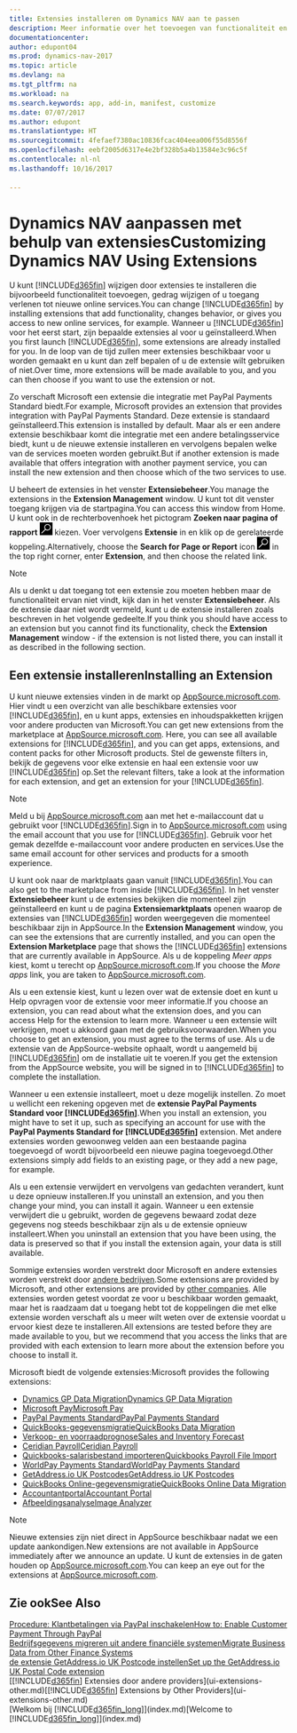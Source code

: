 ```yaml
---
title: Extensies installeren om Dynamics NAV aan te passen
description: Meer informatie over het toevoegen van functionaliteit en het aanpassen van Dynamics NAV door extensies te installeren.
documentationcenter: 
author: edupont04
ms.prod: dynamics-nav-2017
ms.topic: article
ms.devlang: na
ms.tgt_pltfrm: na
ms.workload: na
ms.search.keywords: app, add-in, manifest, customize
ms.date: 07/07/2017
ms.author: edupont
ms.translationtype: HT
ms.sourcegitcommit: 4fefaef7380ac10836fcac404eea006f55d8556f
ms.openlocfilehash: eebf2005d6317e4e2bf328b5a4b13584e3c96c5f
ms.contentlocale: nl-nl
ms.lasthandoff: 10/16/2017

---
```

# <a name="customizing-dynamics-nav-using-extensions"></a><span data-ttu-id="e0e5c-103">Dynamics NAV aanpassen met behulp van extensies</span><span class="sxs-lookup"><span data-stu-id="e0e5c-103">Customizing Dynamics NAV Using Extensions</span></span>
<span data-ttu-id="e0e5c-104">U kunt [!INCLUDE[d365fin](includes/d365fin_md.md)] wijzigen door extensies te installeren die bijvoorbeeld functionaliteit toevoegen, gedrag wijzigen of u toegang verlenen tot nieuwe online services.</span><span class="sxs-lookup"><span data-stu-id="e0e5c-104">You can change [!INCLUDE[d365fin](includes/d365fin_md.md)] by installing extensions that add functionality, changes behavior, or gives you access to new online services, for example.</span></span>
<span data-ttu-id="e0e5c-105">Wanneer u [!INCLUDE[d365fin](includes/d365fin_md.md)] voor het eerst start, zijn bepaalde extensies al voor u geïnstalleerd.</span><span class="sxs-lookup"><span data-stu-id="e0e5c-105">When you first launch [!INCLUDE[d365fin](includes/d365fin_md.md)], some extensions are already installed for you.</span></span> <span data-ttu-id="e0e5c-106">In de loop van de tijd zullen meer extensies beschikbaar voor u worden gemaakt en u kunt dan zelf bepalen of u de extensie wilt gebruiken of niet.</span><span class="sxs-lookup"><span data-stu-id="e0e5c-106">Over time, more extensions will be made available to you, and you can then choose if you want to use the extension or not.</span></span>

<span data-ttu-id="e0e5c-107">Zo verschaft Microsoft een extensie die integratie met PayPal Payments Standard biedt.</span><span class="sxs-lookup"><span data-stu-id="e0e5c-107">For example, Microsoft provides an extension that provides integration with PayPal Payments Standard.</span></span> <span data-ttu-id="e0e5c-108">Deze extensie is standaard geïnstalleerd.</span><span class="sxs-lookup"><span data-stu-id="e0e5c-108">This extension is installed by default.</span></span>
<span data-ttu-id="e0e5c-109">Maar als er een andere extensie beschikbaar komt die integratie met een andere betalingsservice biedt, kunt u de nieuwe extensie installeren en vervolgens bepalen welke van de services moeten worden gebruikt.</span><span class="sxs-lookup"><span data-stu-id="e0e5c-109">But if another extension is made available that offers integration with another payment service, you can install the new extension and then choose which of the two services to use.</span></span>  

<span data-ttu-id="e0e5c-110">U beheert de extensies in het venster **Extensiebeheer**.</span><span class="sxs-lookup"><span data-stu-id="e0e5c-110">You manage the extensions in the **Extension Management** window.</span></span> <span data-ttu-id="e0e5c-111">U kunt tot dit venster toegang krijgen via de startpagina.</span><span class="sxs-lookup"><span data-stu-id="e0e5c-111">You can access this window from Home.</span></span> <span data-ttu-id="e0e5c-112">U kunt ook in de rechterbovenhoek het pictogram **Zoeken naar pagina of rapport** ![Zoeken naar pagina of rapport](media/ui-search/search_small.png "Pictogram Zoeken naar pagina of rapport") kiezen. Voer vervolgens **Extensie** in en klik op de gerelateerde koppeling.</span><span class="sxs-lookup"><span data-stu-id="e0e5c-112">Alternatively, choose the **Search for Page or Report** icon ![Search for Page or Report](media/ui-search/search_small.png "Search for Page or Report icon") in the top right corner, enter **Extension**, and then choose the related link.</span></span>  

> [!NOTE]  
>   <span data-ttu-id="e0e5c-113">Als u denkt u dat toegang tot een extensie zou moeten hebben maar de functionaliteit ervan niet vindt, kijk dan in het venster **Extensiebeheer**. Als de extensie daar niet wordt vermeld, kunt u de extensie installeren zoals beschreven in het volgende gedeelte.</span><span class="sxs-lookup"><span data-stu-id="e0e5c-113">If you think you should have access to an extension but you cannot find its functionality, check the **Extension Management** window - if the extension is not listed there, you can install it as described in the following section.</span></span>  

## <a name="installing-an-extension"></a><span data-ttu-id="e0e5c-114">Een extensie installeren</span><span class="sxs-lookup"><span data-stu-id="e0e5c-114">Installing an Extension</span></span>
<span data-ttu-id="e0e5c-115">U kunt nieuwe extensies vinden in de markt op [AppSource.microsoft.com](https://appsource.microsoft.com/en-us/marketplace/apps?product=dynamics-365%3Bdynamics-365-for-financials&page=1). Hier vindt u een overzicht van alle beschikbare extensies voor [!INCLUDE[d365fin](includes/d365fin_md.md)], en u kunt apps, extensies en inhoudspakketten krijgen voor andere producten van Microsoft.</span><span class="sxs-lookup"><span data-stu-id="e0e5c-115">You can get new extensions from the marketplace at [AppSource.microsoft.com](https://appsource.microsoft.com/en-us/marketplace/apps?product=dynamics-365%3Bdynamics-365-for-financials&page=1). Here, you can see all available extensions for [!INCLUDE[d365fin](includes/d365fin_md.md)], and you can get apps, extensions, and content packs for other Microsoft products.</span></span> <span data-ttu-id="e0e5c-116">Stel de gewenste filters in, bekijk de gegevens voor elke extensie en haal een extensie voor uw [!INCLUDE[d365fin](includes/d365fin_md.md)] op.</span><span class="sxs-lookup"><span data-stu-id="e0e5c-116">Set the relevant filters, take a look at the information for each extension, and get an extension for your [!INCLUDE[d365fin](includes/d365fin_md.md)].</span></span>  
> [!NOTE]  
>   <span data-ttu-id="e0e5c-117">Meld u bij [AppSource.microsoft.com](https://appsource.microsoft.com/) aan met het e-mailaccount dat u gebruikt voor [!INCLUDE[d365fin](includes/d365fin_md.md)].</span><span class="sxs-lookup"><span data-stu-id="e0e5c-117">Sign in to [AppSource.microsoft.com](https://appsource.microsoft.com/) using the email account that you use for [!INCLUDE[d365fin](includes/d365fin_md.md)].</span></span> <span data-ttu-id="e0e5c-118">Gebruik voor het gemak dezelfde e-mailaccount voor andere producten en services.</span><span class="sxs-lookup"><span data-stu-id="e0e5c-118">Use the same email account for other services and products for a smooth experience.</span></span>  

<span data-ttu-id="e0e5c-119">U kunt ook naar de marktplaats gaan vanuit [!INCLUDE[d365fin](includes/d365fin_md.md)].</span><span class="sxs-lookup"><span data-stu-id="e0e5c-119">You can also get to the marketplace from inside [!INCLUDE[d365fin](includes/d365fin_md.md)].</span></span> <span data-ttu-id="e0e5c-120">In het venster **Extensiebeheer** kunt u de extensies bekijken die momenteel zijn geïnstalleerd en kunt u de pagina **Extensiemarktplaats** openen waarop de extensies van [!INCLUDE[d365fin](includes/d365fin_md.md)] worden weergegeven die momenteel beschikbaar zijn in AppSource.</span><span class="sxs-lookup"><span data-stu-id="e0e5c-120">In the **Extension Management** window, you can see the extensions that are currently installed, and you can open the **Extension Marketplace** page that shows the [!INCLUDE[d365fin](includes/d365fin_md.md)] extensions that are currently available in AppSource.</span></span> <span data-ttu-id="e0e5c-121">Als u de koppeling *Meer apps* kiest, komt u terecht op [AppSource.microsoft.com](https://appsource.microsoft.com/en-us/marketplace/apps?product=dynamics-365%3Bdynamics-365-for-financials&page=1).</span><span class="sxs-lookup"><span data-stu-id="e0e5c-121">If you choose the *More apps* link, you are taken to [AppSource.microsoft.com](https://appsource.microsoft.com/en-us/marketplace/apps?product=dynamics-365%3Bdynamics-365-for-financials&page=1).</span></span>  

<span data-ttu-id="e0e5c-122">Als u een extensie kiest, kunt u lezen over wat de extensie doet en kunt u Help opvragen voor de extensie voor meer informatie.</span><span class="sxs-lookup"><span data-stu-id="e0e5c-122">If you choose an extension, you can read about what the extension does, and you can access Help for the extension to learn more.</span></span> <span data-ttu-id="e0e5c-123">Wanneer u een extensie wilt verkrijgen, moet u akkoord gaan met de gebruiksvoorwaarden.</span><span class="sxs-lookup"><span data-stu-id="e0e5c-123">When you choose to get an extension, you must agree to the terms of use.</span></span> <span data-ttu-id="e0e5c-124">Als u de extensie van de AppSource-website ophaalt, wordt u aangemeld bij [!INCLUDE[d365fin](includes/d365fin_md.md)] om de installatie uit te voeren.</span><span class="sxs-lookup"><span data-stu-id="e0e5c-124">If you get the extension from the AppSource website, you will be signed in to [!INCLUDE[d365fin](includes/d365fin_md.md)] to complete the installation.</span></span>  

<span data-ttu-id="e0e5c-125">Wanneer u een extensie installeert, moet u deze mogelijk instellen. Zo moet u wellicht een rekening opgeven met de **extensie PayPal Payments Standard voor [!INCLUDE[d365fin](includes/d365fin_md.md)]**.</span><span class="sxs-lookup"><span data-stu-id="e0e5c-125">When you install an extension, you might have to set it up, such as specifying an account for use with the **PayPal Payments Standard for [!INCLUDE[d365fin](includes/d365fin_md.md)]** extension.</span></span>
<span data-ttu-id="e0e5c-126">Met andere extensies worden gewoonweg velden aan een bestaande pagina toegevoegd of wordt bijvoorbeeld een nieuwe pagina toegevoegd.</span><span class="sxs-lookup"><span data-stu-id="e0e5c-126">Other extensions simply add fields to an existing page, or they add a new page, for example.</span></span>   

<span data-ttu-id="e0e5c-127">Als u een extensie verwijdert en vervolgens van gedachten verandert, kunt u deze opnieuw installeren.</span><span class="sxs-lookup"><span data-stu-id="e0e5c-127">If you uninstall an extension, and you then change your mind, you can install it again.</span></span> <span data-ttu-id="e0e5c-128">Wanneer u een extensie verwijdert die u gebruikt, worden de gegevens bewaard zodat deze gegevens nog steeds beschikbaar zijn als u de extensie opnieuw installeert.</span><span class="sxs-lookup"><span data-stu-id="e0e5c-128">When you uninstall an extension that you have been using, the data is preserved so that if you install the extension again, your data is still available.</span></span>  

<span data-ttu-id="e0e5c-129">Sommige extensies worden verstrekt door Microsoft en andere extensies worden verstrekt door [andere bedrijven](ui-extensions-other.md).</span><span class="sxs-lookup"><span data-stu-id="e0e5c-129">Some extensions are provided by Microsoft, and other extensions are provided by [other companies](ui-extensions-other.md).</span></span> <span data-ttu-id="e0e5c-130">Alle extensies worden getest voordat ze voor u beschikbaar worden gemaakt, maar het is raadzaam dat u toegang hebt tot de koppelingen die met elke extensie worden verschaft als u meer wilt weten over de extensie voordat u ervoor kiest deze te installeren.</span><span class="sxs-lookup"><span data-stu-id="e0e5c-130">All extensions are tested before they are made available to you, but we recommend that you access the links that are provided with each extension to learn more about the extension before you choose to install it.</span></span>  

<span data-ttu-id="e0e5c-131">Microsoft biedt de volgende extensies:</span><span class="sxs-lookup"><span data-stu-id="e0e5c-131">Microsoft provides the following extensions:</span></span>  

* [<span data-ttu-id="e0e5c-132">Dynamics GP Data Migration</span><span class="sxs-lookup"><span data-stu-id="e0e5c-132">Dynamics GP Data Migration</span></span>](ui-extensions-dynamicsgp-data-migration.md)  
* [<span data-ttu-id="e0e5c-133">Microsoft Pay</span><span class="sxs-lookup"><span data-stu-id="e0e5c-133">Microsoft Pay</span></span>](ui-extensions-microsoft-pay-payments.md)
* [<span data-ttu-id="e0e5c-134">PayPal Payments Standard</span><span class="sxs-lookup"><span data-stu-id="e0e5c-134">PayPal Payments Standard</span></span>](ui-extensions-paypal-payments-standard.md)  
* [<span data-ttu-id="e0e5c-135">QuickBooks-gegevensmigratie</span><span class="sxs-lookup"><span data-stu-id="e0e5c-135">QuickBooks Data Migration</span></span>](ui-extensions-quickbooks-data-migration.md)  
* [<span data-ttu-id="e0e5c-136">Verkoop- en voorraadprognose</span><span class="sxs-lookup"><span data-stu-id="e0e5c-136">Sales and Inventory Forecast</span></span>](ui-extensions-sales-forecast.md)  
* [<span data-ttu-id="e0e5c-137">Ceridian Payroll</span><span class="sxs-lookup"><span data-stu-id="e0e5c-137">Ceridian Payroll</span></span>](ui-extensions-ceridian-payroll.md)  
* [<span data-ttu-id="e0e5c-138">Quickbooks-salarisbestand importeren</span><span class="sxs-lookup"><span data-stu-id="e0e5c-138">Quickbooks Payroll File Import</span></span>](ui-extensions-quickbooks-payroll.md)  
* [<span data-ttu-id="e0e5c-139">WorldPay Payments Standard</span><span class="sxs-lookup"><span data-stu-id="e0e5c-139">WorldPay Payments Standard</span></span>](ui-extensions-worldpay-payments-standard.md)
* [<span data-ttu-id="e0e5c-140">GetAddress.io UK Postcodes</span><span class="sxs-lookup"><span data-stu-id="e0e5c-140">GetAddress.io UK Postcodes</span></span>](ui-extensions-getaddressio.md)
* [<span data-ttu-id="e0e5c-141">QuickBooks Online-gegevensmigratie</span><span class="sxs-lookup"><span data-stu-id="e0e5c-141">QuickBooks Online Data Migration</span></span>](ui-extensions-quickbooks-online-data-migration.md)
* [<span data-ttu-id="e0e5c-142">Accountantportal</span><span class="sxs-lookup"><span data-stu-id="e0e5c-142">Accountant Portal</span></span>](ui-extensions-accountant-portal.md)  
* [<span data-ttu-id="e0e5c-143">Afbeeldingsanalyse</span><span class="sxs-lookup"><span data-stu-id="e0e5c-143">Image Analyzer</span></span>](ui-extensions-image-analyzer.md)

> [!NOTE]  
>  <span data-ttu-id="e0e5c-144">Nieuwe extensies zijn niet direct in AppSource beschikbaar nadat we een update aankondigen.</span><span class="sxs-lookup"><span data-stu-id="e0e5c-144">New extensions are not available in AppSource immediately after we announce an update.</span></span> <span data-ttu-id="e0e5c-145">U kunt de extensies in de gaten houden op [AppSource.microsoft.com](https://appsource.microsoft.com/en-us/marketplace/apps?product=dynamics-365%3Bdynamics-365-for-financials&page=1).</span><span class="sxs-lookup"><span data-stu-id="e0e5c-145">You can keep an eye out for the extensions at  [AppSource.microsoft.com](https://appsource.microsoft.com/en-us/marketplace/apps?product=dynamics-365%3Bdynamics-365-for-financials&page=1).</span></span>

## <a name="see-also"></a><span data-ttu-id="e0e5c-146">Zie ook</span><span class="sxs-lookup"><span data-stu-id="e0e5c-146">See Also</span></span>
[<span data-ttu-id="e0e5c-147">Procedure: Klantbetalingen via PayPal inschakelen</span><span class="sxs-lookup"><span data-stu-id="e0e5c-147">How to: Enable Customer Payment Through PayPal</span></span>](sales-how-enable-payment-service-extensions.md)  
[<span data-ttu-id="e0e5c-148">Bedrijfsgegevens migreren uit andere financiële systemen</span><span class="sxs-lookup"><span data-stu-id="e0e5c-148">Migrate Business Data from Other Finance Systems</span></span>](upload-data.md)  
[<span data-ttu-id="e0e5c-149">de extensie GetAddress.io UK Postcode instellen</span><span class="sxs-lookup"><span data-stu-id="e0e5c-149">Set up the GetAddress.io UK Postal Code extension</span></span>](LocalFunctionality/UnitedKingdom/uk-setup-postal-code-service.md)  
<span data-ttu-id="e0e5c-150">[[!INCLUDE[d365fin](includes/d365fin_md.md)] Extensies door andere providers](ui-extensions-other.md)</span><span class="sxs-lookup"><span data-stu-id="e0e5c-150">[[!INCLUDE[d365fin](includes/d365fin_md.md)] Extensions by Other Providers](ui-extensions-other.md)</span></span>  
<span data-ttu-id="e0e5c-151">[Welkom bij [!INCLUDE[d365fin_long](includes/d365fin_long_md.md)]](index.md)</span><span class="sxs-lookup"><span data-stu-id="e0e5c-151">[Welcome to [!INCLUDE[d365fin_long](includes/d365fin_long_md.md)]](index.md)</span></span>  

##

